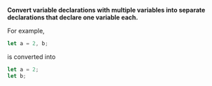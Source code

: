 **Convert variable declarations with multiple variables into separate declarations that declare one variable each.**

For example,
```javascript
let a = 2, b;
```
is converted into
```javascript
let a = 2;
let b;
```